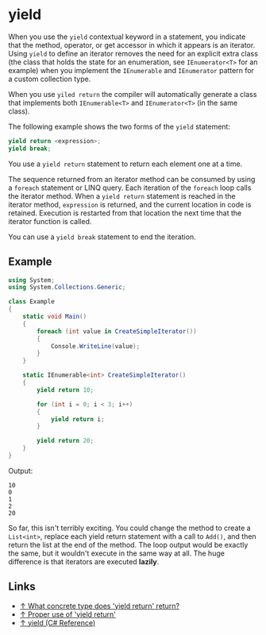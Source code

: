 # yield

When you use the `yield` contextual keyword in a statement, you indicate that the method, operator, or get accessor in which it appears is an iterator. Using `yield` to define an iterator removes the need for an explicit extra class (the class that holds the state for an enumeration, see `IEnumerator<T>` for an example) when you implement the `IEnumerable` and `IEnumerator` pattern for a custom collection type.

When you use `yiled return` the compiler will automatically generate a class that implements both `IEnumerable<T>` and `IEnumerator<T>` (in the same class).

The following example shows the two forms of the `yield` statement:

```csharp
yield return <expression>;
yield break;
```

You use a `yield return` statement to return each element one at a time.

The sequence returned from an iterator method can be consumed by using a `foreach` statement or LINQ query. Each iteration of the `foreach` loop calls the iterator method. When a `yield return` statement is reached in the iterator method, `expression` is returned, and the current location in code is retained. Execution is restarted from that location the next time that the iterator function is called.

You can use a `yield break` statement to end the iteration.

## Example

```csharp
using System;
using System.Collections.Generic;

class Example
{
    static void Main()
    {
        foreach (int value in CreateSimpleIterator())
        {
            Console.WriteLine(value);
        }
    }

    static IEnumerable<int> CreateSimpleIterator()
    {
        yield return 10;

        for (int i = 0; i < 3; i++)
        {
            yield return i;
        }

        yield return 20;
    }
}
```

Output:

```output
10
0
1
2
20
```

So far, this isn't terribly exciting. You could change the method to create a `List<int>`, replace each yield return statement with a call to `Add()`, and then return the list at the end of the method. The loop output would be exactly the same, but it wouldn't execute in the same way at all. The huge difference is that iterators are executed **lazily**.

## Links

- [↑ What concrete type does 'yield return' return?](https://stackoverflow.com/questions/3454395/what-concrete-type-does-yield-return-return)
- [↑ Proper use of 'yield return'](https://stackoverflow.com/questions/410026/proper-use-of-yield-return)
- [↑ yield (C# Reference)](https://docs.microsoft.com/en-us/dotnet/csharp/language-reference/keywords/yield)
